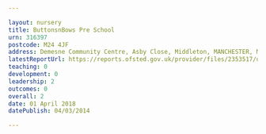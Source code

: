```yaml
---

layout: nursery
title: ButtonsnBows Pre School
urn: 316397
postcode: M24 4JF
address: Demesne Community Centre, Asby Close, Middleton, MANCHESTER, M24 4JF
latestReportUrl: https://reports.ofsted.gov.uk/provider/files/2353517/urn/316397.pdf
teaching: 0
development: 0
leadership: 2
outcomes: 0
overall: 2
date: 01 April 2018 
datePublish: 04/03/2014

---
```

